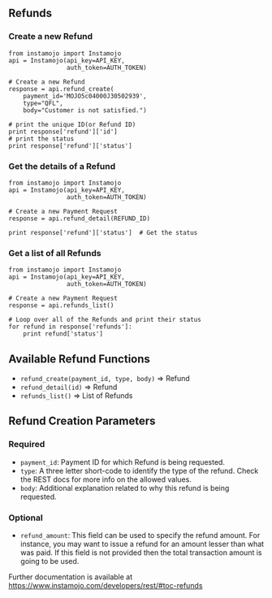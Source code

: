 ## Refunds

### Create a new Refund

    from instamojo import Instamojo
    api = Instamojo(api_key=API_KEY,
                    auth_token=AUTH_TOKEN)

    # Create a new Refund
    response = api.refund_create(
        payment_id='MOJO5c04000J30502939',
        type="QFL",
        body="Customer is not satisfied.")

    # print the unique ID(or Refund ID)
    print response['refund']['id']
    # print the status
    print response['refund']['status']

### Get the details of a Refund

    from instamojo import Instamojo
    api = Instamojo(api_key=API_KEY,
                    auth_token=AUTH_TOKEN)

    # Create a new Payment Request
    response = api.refund_detail(REFUND_ID)

    print response['refund']['status']  # Get the status


### Get a list of all Refunds

    from instamojo import Instamojo
    api = Instamojo(api_key=API_KEY,
                    auth_token=AUTH_TOKEN)

    # Create a new Payment Request
    response = api.refunds_list()

    # Loop over all of the Refunds and print their status
    for refund in response['refunds']:
        print refund['status']

## Available Refund Functions

 * `refund_create(payment_id, type, body)` => Refund
 * `refund_detail(id)` => Refund
 * `refunds_list()` => List of Refunds

## Refund Creation Parameters

### Required
  * `payment_id`: Payment ID for which Refund is being requested.
  * `type`: A three letter short-code to identify the type of the refund. Check the
            REST docs for more info on the allowed values.
  * `body`: Additional explanation related to why this refund is being requested.

### Optional
  * `refund_amount`: This field can be used to specify the refund amount. For instance, you
            may want to issue a refund for an amount lesser than what was paid. If
            this field is not provided then the total transaction amount is going to
            be used.

Further documentation is available at https://www.instamojo.com/developers/rest/#toc-refunds